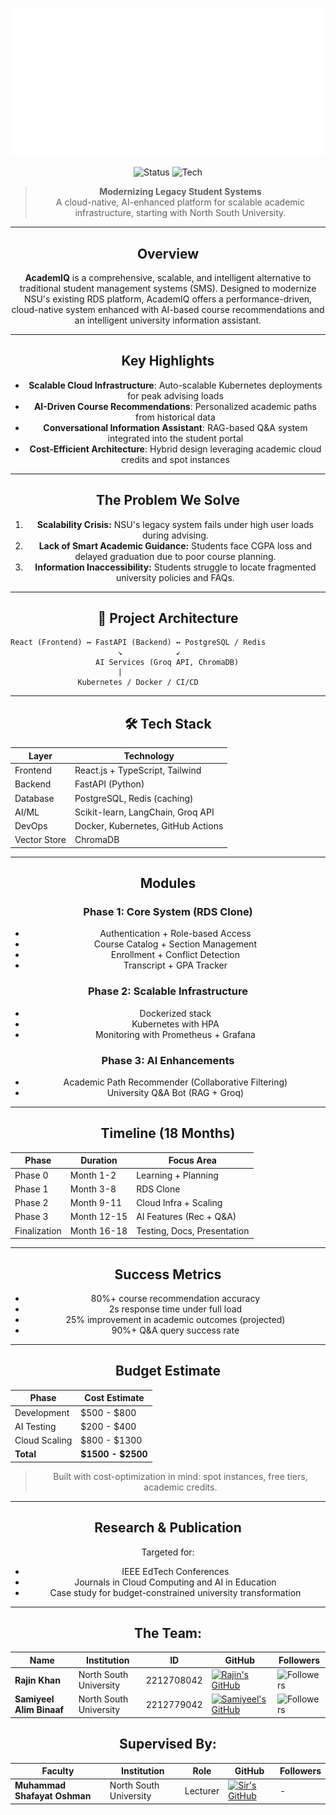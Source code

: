 ![logo](./Documentation/AcademIQlogo.png)

<div align="center">

![Status](https://img.shields.io/badge/status-In_Progress-orange)
![Tech](https://img.shields.io/badge/stack-React_+_FastAPI_+_K8s-blueviolet)

> **Modernizing Legacy Student Systems**  
> A cloud-native, AI-enhanced platform for scalable academic infrastructure, starting with North South University.

---

## Overview
**AcademIQ** is a comprehensive, scalable, and intelligent alternative to traditional student management systems (SMS). Designed to modernize NSU's existing RDS platform, AcademIQ offers a performance-driven, cloud-native system enhanced with AI-based course recommendations and an intelligent university information assistant.

---

## Key Highlights

- **Scalable Cloud Infrastructure**: Auto-scalable Kubernetes deployments for peak advising loads
- **AI-Driven Course Recommendations**: Personalized academic paths from historical data
- **Conversational Information Assistant**: RAG-based Q&A system integrated into the student portal
- **Cost-Efficient Architecture**: Hybrid design leveraging academic cloud credits and spot instances

---

## The Problem We Solve

1. **Scalability Crisis:** NSU's legacy system fails under high user loads during advising.
2. **Lack of Smart Academic Guidance:** Students face CGPA loss and delayed graduation due to poor course planning.
3. **Information Inaccessibility:** Students struggle to locate fragmented university policies and FAQs.

---

## 🔧 Project Architecture

</div>

```
React (Frontend) ↔ FastAPI (Backend) ↔ PostgreSQL / Redis
                        ↘            ↙
                   AI Services (Groq API, ChromaDB)
                        |
               Kubernetes / Docker / CI/CD
```

<div align="center">

---

## 🛠️ Tech Stack

| Layer         | Technology                       |
|---------------|-----------------------------------|
| Frontend      | React.js + TypeScript, Tailwind  |
| Backend       | FastAPI (Python)                 |
| Database      | PostgreSQL, Redis (caching)      |
| AI/ML         | Scikit-learn, LangChain, Groq API|
| DevOps        | Docker, Kubernetes, GitHub Actions|
| Vector Store  | ChromaDB                         |

---

## Modules

### Phase 1: Core System (RDS Clone)
- Authentication + Role-based Access
- Course Catalog + Section Management
- Enrollment + Conflict Detection
- Transcript + GPA Tracker

### Phase 2: Scalable Infrastructure
- Dockerized stack
- Kubernetes with HPA
- Monitoring with Prometheus + Grafana

### Phase 3: AI Enhancements
- Academic Path Recommender (Collaborative Filtering)
- University Q&A Bot (RAG + Groq)

---

## Timeline (18 Months)

| Phase              | Duration     | Focus Area                  |
|-------------------|--------------|-----------------------------|
| Phase 0            | Month 1-2    | Learning + Planning         |
| Phase 1            | Month 3-8    | RDS Clone                   |
| Phase 2            | Month 9-11   | Cloud Infra + Scaling       |
| Phase 3            | Month 12-15  | AI Features (Rec + Q&A)     |
| Finalization       | Month 16-18  | Testing, Docs, Presentation |

---

## Success Metrics

- 80%+ course recommendation accuracy
- 2s response time under full load
- 25% improvement in academic outcomes (projected)
- 90%+ Q&A query success rate

---

## Budget Estimate

| Phase         | Cost Estimate       |
|---------------|---------------------|
| Development   | $500 - $800         |
| AI Testing    | $200 - $400         |
| Cloud Scaling | $800 - $1300        |
| **Total**     | **$1500 - $2500**   |

> Built with cost-optimization in mind: spot instances, free tiers, academic credits.

---

## Research & Publication

Targeted for:
- IEEE EdTech Conferences
- Journals in Cloud Computing and AI in Education
- Case study for budget-constrained university transformation

---


## The Team:  

| Name                  | Institution             | ID         | GitHub                                                                                      | Followers                                                   |
|-----------------------|-------------------------|------------|---------------------------------------------------------------------------------------------|-------------------------------------------------------------|
| **Rajin Khan**        | North South University  | 2212708042 | [![Rajin's GitHub](https://img.shields.io/badge/-rajin--khan-181717?style=for-the-badge&logo=github&logoColor=white)](https://github.com/rajin-khan)         | ![Followers](https://img.shields.io/github/followers/rajin-khan?label=Follow&style=social) |
| **Samiyeel Alim Binaaf**    | North South University | 2212779042 | [![Samiyeel's GitHub](https://img.shields.io/badge/-Pronaaf2k-181717?style=for-the-badge&logo=github&logoColor=white)](https://github.com/Pronaaf2k) | ![Followers](https://img.shields.io/github/followers/Pronaaf2k?label=Follow&style=social) |

## Supervised By:

| Faculty                  | Institution             | Role         | GitHub                                                                                      | Followers                                                   |
|-----------------------|-------------------------|------------|---------------------------------------------------------------------------------------------|-------------------------------------------------------------|
| **Muhammad Shafayat Oshman**    | North South University | Lecturer | [![Sir's GitHub](https://img.shields.io/badge/-Shafayat19-181717?style=for-the-badge&logo=github&logoColor=white)](Shafayat19) | - |

</div>